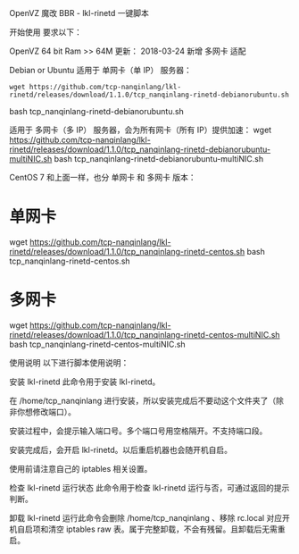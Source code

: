 OpenVZ 魔改 BBR - lkl-rinetd 一键脚本

开始使用
要求以下：

OpenVZ
64 bit
Ram >> 64M
更新： 2018-03-24 新增 多网卡 适配

Debian or Ubuntu
适用于 单网卡（单 IP） 服务器：
``` 
wget https://github.com/tcp-nanqinlang/lkl-rinetd/releases/download/1.1.0/tcp_nanqinlang-rinetd-debianorubuntu.sh
``` 
bash tcp_nanqinlang-rinetd-debianorubuntu.sh

适用于 多网卡（多 IP） 服务器，会为所有网卡（所有 IP）提供加速：
wget https://github.com/tcp-nanqinlang/lkl-rinetd/releases/download/1.1.0/tcp_nanqinlang-rinetd-debianorubuntu-multiNIC.sh
bash tcp_nanqinlang-rinetd-debianorubuntu-multiNIC.sh

CentOS 7
和上面一样，也分 单网卡 和 多网卡 版本：
# 单网卡
wget https://github.com/tcp-nanqinlang/lkl-rinetd/releases/download/1.1.0/tcp_nanqinlang-rinetd-centos.sh
bash tcp_nanqinlang-rinetd-centos.sh

# 多网卡
wget https://github.com/tcp-nanqinlang/lkl-rinetd/releases/download/1.1.0/tcp_nanqinlang-rinetd-centos-multiNIC.sh
bash tcp_nanqinlang-rinetd-centos-multiNIC.sh

使用说明
以下进行脚本使用说明：

安装 lkl-rinetd
此命令用于安装 lkl-rinetd。

在 /home/tcp_nanqinlang 进行安装，所以安装完成后不要动这个文件夹了（除非你想修改端口）。

安装过程中，会提示输入端口号。多个端口号用空格隔开。不支持端口段。

安装完成后，会开启 lkl-rinetd。以后重启机器也会随开机自启。

使用前请注意自己的 iptables 相关设置。

检查 lkl-rinetd 运行状态
此命令用于检查 lkl-rinetd 运行与否，可通过返回的提示判断。

卸载 lkl-rinetd
运行此命令会删除 /home/tcp_nanqinlang 、移除 rc.local 对应开机自启项和清空 iptables raw 表。属于完整卸载，不会有残留。且卸载后无需重启。
